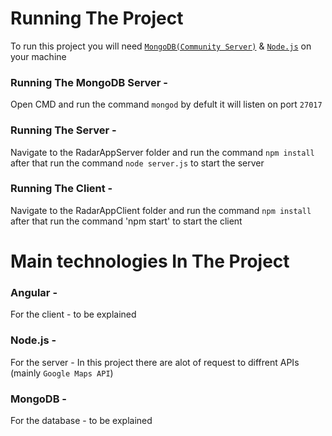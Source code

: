 # Running The Project

To run this project you will need [`MongoDB(Community Server)`](https://www.mongodb.com/download-center?jmp=nav#community) & [`Node.js`](https://nodejs.org/en/) on your machine

### Running The MongoDB Server - 
Open CMD and run the command `mongod` by defult it will listen on port `27017`

### Running The Server -
Navigate to the RadarAppServer folder and run the command `npm install` after that run the command `node server.js` to start the server

### Running The Client - 
Navigate to the RadarAppClient folder and run the command `npm install` after that run the command 'npm start' to start the client



# Main technologies In The Project

### Angular - 
For the client - to be explained 

### Node.js - 
For the server - In this project there are alot of request to diffrent APIs (mainly `Google Maps API`)

### MongoDB -
For the database - to be explained







